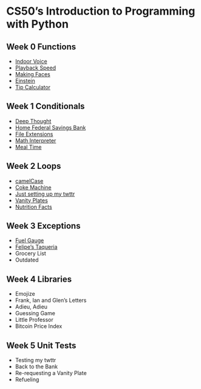 # CS50’s Introduction to Programming with Python

## Week 0 Functions

- [Indoor Voice](indoor)
- [Playback Speed](playback)
- [Making Faces](faces)
- [Einstein](einstein)
- [Tip Calculator](tip)

## Week 1 Conditionals

- [Deep Thought](deep)
- [Home Federal Savings Bank](bank)
- [File Extensions](extensions)
- [Math Interpreter](interpreter)
- [Meal Time](meal)

## Week 2 Loops

- [camelCase](camel)
- [Coke Machine](coke)
- [Just setting up my twttr](twttr)
- [Vanity Plates](plates)
- [Nutrition Facts](nutrition)

## Week 3 Exceptions

- [Fuel Gauge](fuel)
- [Felipe’s Taqueria](taqueria)
- Grocery List
- Outdated

## Week 4 Libraries

- Emojize
- Frank, Ian and Glen’s Letters
- Adieu, Adieu
- Guessing Game
- Little Professor
- Bitcoin Price Index

## Week 5 Unit Tests

- Testing my twttr
- Back to the Bank
- Re-requesting a Vanity Plate
- Refueling
